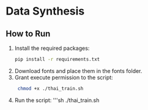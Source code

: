 # Data Synthesis

## How to Run
1. Install the required packages:
   ```sh
   pip install -r requirements.txt
2. Download fonts and place them in the fonts folder.
3. Grant execute permission to the script:
   ```sh
    chmod +x ./thai_train.sh
3. Run the script:
    '''sh
    ./thai_train.sh